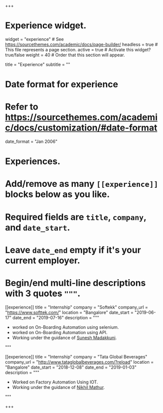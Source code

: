 +++
# Experience widget.
widget = "experience"  # See https://sourcethemes.com/academic/docs/page-builder/
headless = true  # This file represents a page section.
active = true  # Activate this widget? true/false
weight = 40  # Order that this section will appear.

title = "Experience"
subtitle = ""

# Date format for experience
#   Refer to https://sourcethemes.com/academic/docs/customization/#date-format
date_format = "Jan 2006"

# Experiences.
#   Add/remove as many `[[experience]]` blocks below as you like.
#   Required fields are `title`, `company`, and `date_start`.
#   Leave `date_end` empty if it's your current employer.
#   Begin/end multi-line descriptions with 3 quotes `"""`.
[[experience]]
  title = "Internship"
  company = "Softekk"
  company_url = "https://www.softtek.com/"
  location = "Bangalore"
  date_start = "2019-06-17"
  date_end = "2019-07-16"
  description = """
  
  * worked on On-Boarding Automation using selenium.
  * worked on On-Boarding Automation using API.
  * Working under the guidance of <a href = "https://www.linkedin.com/in/sunesh-madakkuni-8a6ab7b3/" target="_blank">Sunesh Madakkuni</a>.

  """

[[experience]]
  title = "Internship"
  company = "Tata Global Beverages"
  company_url = "http://www.tataglobalbeverages.com/?reload"
  location = "Bangalore"
  date_start = "2018-12-08"
  date_end = "2019-01-03"
  description = """
  
  * Worked on Factory Automation Using IOT.
  * Working under the guidance of <a href = "https://www.linkedin.com/in/nikmathur/?originalSubdomain=in" target="_blank">Nikhil
  Mathur</a>.
  
  """

+++
